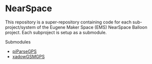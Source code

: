 # NearSpace

This repository is a super-repository containing code for each sub-project/system of the Eugene Maker Space (EMS) NearSpace Balloon project. Each subproject is setup as a submodule.

Submodules
* [piParseGPS](https://github.com/DrCord/piParseGPS)
* [xadowGSMGPS](https://github.com/DrCord/xadowGSMGPS)